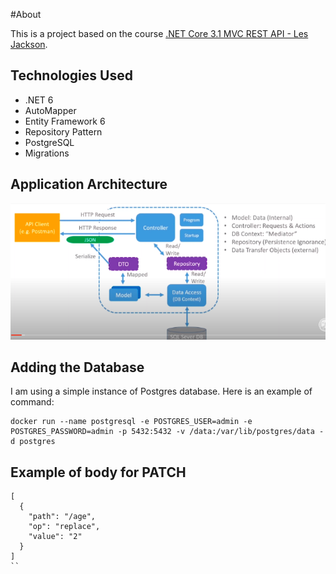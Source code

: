 ﻿#About

This is a project based on the course [.NET Core 3.1 MVC REST API - Les Jackson](https://www.youtube.com/watch?v=fmvcAzHpsk8&t=8743s).


## Technologies Used

- .NET 6
- AutoMapper
- Entity Framework 6
- Repository Pattern
- PostgreSQL
- Migrations

## Application Architecture

![image](https://github.com/fabioono25/projects_net/blob/main/SimpleAPI/Assets/ApplicationArchitectureSimpleMicroservice.png)


## Adding the Database

I am using a simple instance of Postgres database. Here is an example of command:

```
docker run --name postgresql -e POSTGRES_USER=admin -e POSTGRES_PASSWORD=admin -p 5432:5432 -v /data:/var/lib/postgres/data -d postgres
```


## Example of body for PATCH

```
[
  {
    "path": "/age",
    "op": "replace",
    "value": "2"
  }
]
``